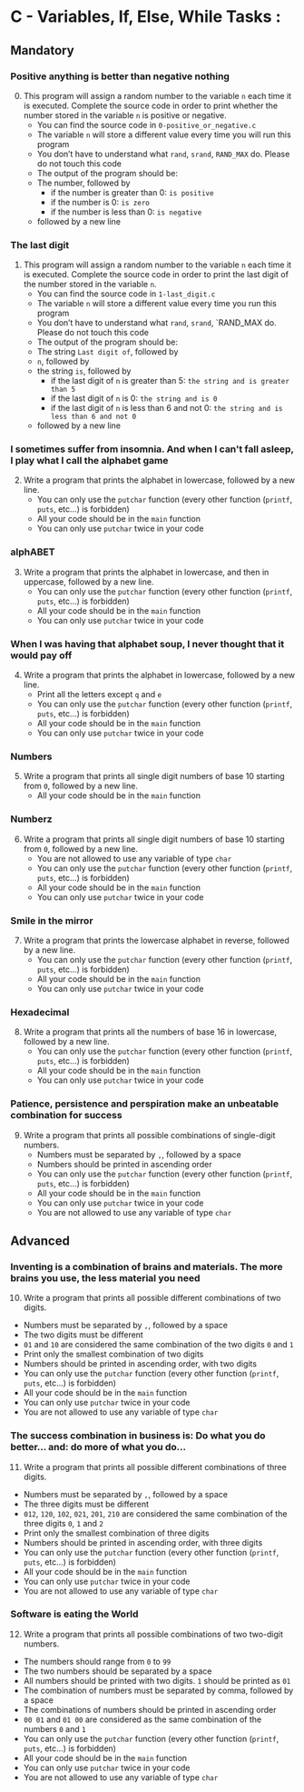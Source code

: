 # C - Variables, If, Else, While Tasks :


## Mandatory


### Positive anything is better than negative nothing

0. This program will assign a random number to the variable `n` each time it is executed. Complete the source code in order to print whether the number stored in the variable `n` is positive or negative.
   - You can find the source code in `0-positive_or_negative.c`
   - The variable `n` will store a different value every time you will run this program
   - You don’t have to understand what `rand`, `srand`, `RAND_MAX` do. Please do not touch this code
   - The output of the program should be:
	* The number, followed by
		- if the number is greater than 0: `is positive`
		- if the number is 0: `is zero`
		- if the number is less than 0: `is negative`
	* followed by a new line

### The last digit

1. This program will assign a random number to the variable `n` each time it is executed. Complete the source code in order to print the last digit of the number stored in the variable `n`.
   - You can find the source code in `1-last_digit.c`
   - The variable `n` will store a different value every time you run this program
   - You don’t have to understand what `rand`, `srand`, `RAND_MAX do. Please do not touch this code
   - The output of the program should be:
	* The string `Last digit of`, followed by
	* `n`, followed by
	* the string `is`, followed by
		- if the last digit of `n` is greater than 5: `the string and is greater than 5`
		- if the last digit of `n` is 0: `the string and is 0`
		- if the last digit of `n` is less than 6 and not 0: `the string and is less than 6 and not 0`
	* followed by a new line

### I sometimes suffer from insomnia. And when I can't fall asleep, I play what I call the alphabet game

2. Write a program that prints the alphabet in lowercase, followed by a new line.
   - You can only use the `putchar` function (every other function (`printf`, `puts`, etc…) is forbidden)
   - All your code should be in the `main` function
   - You can only use `putchar` twice in your code

### alphABET

3. Write a program that prints the alphabet in lowercase, and then in uppercase, followed by a new line.
   - You can only use the `putchar` function (every other function (`printf`, `puts`, etc…) is forbidden)
   - All your code should be in the `main` function
   - You can only use `putchar` twice in your code

### When I was having that alphabet soup, I never thought that it would pay off

4. Write a program that prints the alphabet in lowercase, followed by a new line.
   - Print all the letters except `q` and `e`
   - You can only use the `putchar` function (every other function (`printf`, `puts`, etc…) is forbidden)
   - All your code should be in the `main` function
   - You can only use `putchar` twice in your code

### Numbers

5. Write a program that prints all single digit numbers of base 10 starting from `0`, followed by a new line.
   - All your code should be in the `main` function

### Numberz

6. Write a program that prints all single digit numbers of base 10 starting from `0`, followed by a new line.
   - You are not allowed to use any variable of type `char`
   - You can only use the `putchar` function (every other function (`printf`, `puts`, etc…) is forbidden)
   - All your code should be in the `main` function
   - You can only use `putchar` twice in your code

### Smile in the mirror

7. Write a program that prints the lowercase alphabet in reverse, followed by a new line.
   - You can only use the `putchar` function (every other function (`printf`, `puts`, etc…) is forbidden)
   - All your code should be in the `main` function
   - You can only use `putchar` twice in your code

### Hexadecimal

8. Write a program that prints all the numbers of base 16 in lowercase, followed by a new line.
   - You can only use the `putchar` function (every other function (`printf`, `puts`, etc…) is forbidden)
   - All your code should be in the `main` function
   - You can only use `putchar` twice in your code

### Patience, persistence and perspiration make an unbeatable combination for success

9. Write a program that prints all possible combinations of single-digit numbers.
   - Numbers must be separated by `,`, followed by a space
   - Numbers should be printed in ascending order
   - You can only use the `putchar` function (every other function (`printf`, `puts`, etc…) is forbidden)
   - All your code should be in the `main` function
   - You can only use `putchar` twice in your code
   - You are not allowed to use any variable of type `char`



## Advanced



### Inventing is a combination of brains and materials. The more brains you use, the less material you need

10. Write a program that prints all possible different combinations of two digits.
   - Numbers must be separated by `,`, followed by a space
   - The two digits must be different
   - `01` and `10` are considered the same combination of the two digits `0` and `1`
   - Print only the smallest combination of two digits
   - Numbers should be printed in ascending order, with two digits
   - You can only use the `putchar` function (every other function (`printf`, `puts`, etc…) is forbidden)
   - All your code should be in the `main` function
   - You can only use `putchar` twice in your code
   - You are not allowed to use any variable of type `char`

### The success combination in business is: Do what you do better... and: do more of what you do...

11. Write a program that prints all possible different combinations of three digits.
   - Numbers must be separated by `,`, followed by a space
   - The three digits must be different
   - `012`, `120`, `102`, `021`, `201`, `210` are considered the same combination of the three digits `0`, `1` and `2`
   - Print only the smallest combination of three digits
   - Numbers should be printed in ascending order, with three digits
   - You can only use the `putchar` function (every other function (`printf`, `puts`, etc…) is forbidden)
   - All your code should be in the `main` function
   - You can only use `putchar` twice in your code
   - You are not allowed to use any variable of type `char`

### Software is eating the World

12. Write a program that prints all possible combinations of two two-digit numbers.
   - The numbers should range from `0` to `99`
   - The two numbers should be separated by a space
   - All numbers should be printed with two digits. `1` should be printed as `01`
   - The combination of numbers must be separated by comma, followed by a space
   - The combinations of numbers should be printed in ascending order
   - `00 01` and `01 00` are considered as the same combination of the numbers `0` and `1`
   - You can only use the `putchar` function (every other function (`printf`, `puts`, etc…) is forbidden)
   - All your code should be in the `main` function
   - You can only use `putchar` twice in your code
   - You are not allowed to use any variable of type `char`

